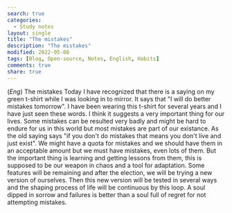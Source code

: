 ```yaml
---
search: true
categories: 
  - Study notes
layout: single
title: "The mistakes"
description: "The mistakes"
modified: 2022-05-08
tags: [Blog, Open-source, Notes, English, Habits]
comments: true
share: true
---
```

(*Eng*) The mistakes
Today I have recognized that there is a saying on my green t-shirt while I was looking in to mirror. It says that "I will do better mistakes tomorrow". I have been wearing this t-shirt for several years and I have just seen these words. I think it suggests a very important thing for our lives. Some mistakes can be resulted very badly and might be hard to endure for us in this world but most mistakes are part of our existance. As the old saying says "if you don't do mistakes that means you don't live and just exist". We might have a quota for mistakes and we should have them in an acceptable amount but we must have mistakes, even lots of them. But the important thing is learning and getting lessons from them, this is supposed to be our weapon in chaos and a tool for adaptation. Some features will be remaining and after the election, we will be trying a new version of ourselves. Then this new version will be tested in several ways and the shaping process of life will be continuous by this loop. A soul dipped in sorrow and failures is better than a soul full of regret for not attempting mistakes.